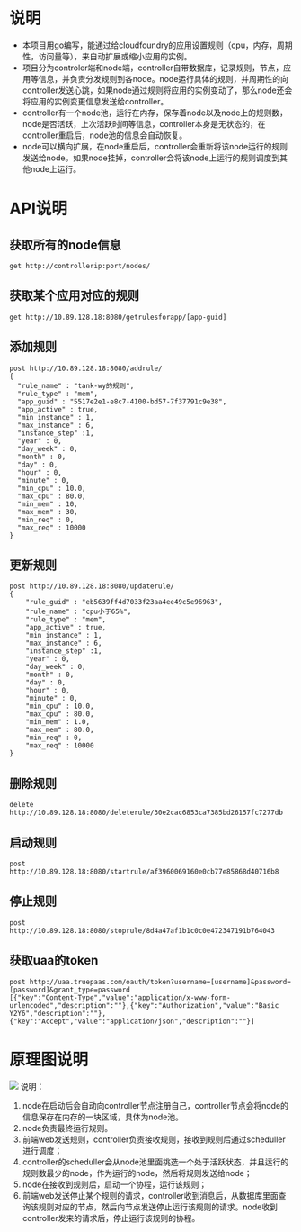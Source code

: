 # 说明
- 本项目用go编写，能通过给cloudfoundry的应用设置规则（cpu，内存，周期性，访问量等），来自动扩展或缩小应用的实例。
- 项目分为controler端和node端，controller自带数据库，记录规则，节点，应用等信息，并负责分发规则到各node。node运行具体的规则，并周期性的向controller发送心跳，如果node通过规则将应用的实例变动了，那么node还会将应用的实例变更信息发送给controller。
- controller有一个node池，运行在内存，保存着node以及node上的规则数，node是否活跃，上次活跃时间等信息，controller本身是无状态的，在controller重启后，node池的信息会自动恢复。
- node可以横向扩展，在node重启后，controller会重新将该node运行的规则发送给node。如果node挂掉，controller会将该node上运行的规则调度到其他node上运行。

# API说明
## 获取所有的node信息
`get http://controllerip:port/nodes/`

## 获取某个应用对应的规则
`get http://10.89.128.18:8080/getrulesforapp/[app-guid]`

## 添加规则
```
post http://10.89.128.18:8080/addrule/
{
  "rule_name" : "tank-wy的规则",
  "rule_type" : "mem",
  "app_guid" : "5517e2e1-e8c7-4100-bd57-7f37791c9e38",
  "app_active" : true,
  "min_instance" : 1,
  "max_instance" : 6,
  "instance_step" :1,
  "year" : 0,
  "day_week" : 0,
  "month" : 0,
  "day" : 0,
  "hour" : 0,
  "minute" : 0,
  "min_cpu" : 10.0,
  "max_cpu" : 80.0,
  "min_mem" : 10,
  "max_mem" : 30,
  "min_req" : 0,
  "max_req" : 10000
}
```

## 更新规则
```
post http://10.89.128.18:8080/updaterule/
{
	"rule_guid" : "eb5639ff4d7033f23aa4ee49c5e96963",
	"rule_name" : "cpu小于65%",
	"rule_type" : "mem",
	"app_active" : true,
	"min_instance" : 1,
	"max_instance" : 6,
	"instance_step" :1,
	"year" : 0,
	"day_week" : 0,
	"month" : 0,
	"day" : 0,
	"hour" : 0,
	"minute" : 0,
	"min_cpu" : 10.0,
	"max_cpu" : 80.0,
	"min_mem" : 1.0,
	"max_mem" : 80.0,
	"min_req" : 0,
	"max_req" : 10000
}
```

## 删除规则
`delete http://10.89.128.18:8080/deleterule/30e2cac6853ca7385bd26157fc7277db`

## 启动规则
`post http://10.89.128.18:8080/startrule/af3960069160e0cb77e85868d40716b8`

## 停止规则
`post http://10.89.128.18:8080/stoprule/8d4a47af1b1c0c0e472347191b764043`

## 获取uaa的token
```
post http://uaa.truepaas.com/oauth/token?username=[username]&password=[password]&grant_type=password
[{"key":"Content-Type","value":"application/x-www-form-urlencoded","description":""},{"key":"Authorization","value":"Basic Y2Y6","description":""},{"key":"Accept","value":"application/json","description":""}]

```

# 原理图说明
![](https://i.imgur.com/GjcfEXa.png)
说明：
1.	node在启动后会自动向controller节点注册自己，controller节点会将node的信息保存在内存的一块区域，具体为node池。
2.	node负责最终运行规则。
3.	前端web发送规则，controller负责接收规则，接收到规则后通过scheduller进行调度；
4.	controller的scheduller会从node池里面挑选一个处于活跃状态，并且运行的规则数最少的node，作为运行的node，然后将规则发送给node；
5.	node在接收到规则后，启动一个协程，运行该规则；
6.	前端web发送停止某个规则的请求，controller收到消息后，从数据库里面查询该规则对应的节点，然后向节点发送停止运行该规则的请求。node收到controller发来的请求后，停止运行该规则的协程。
